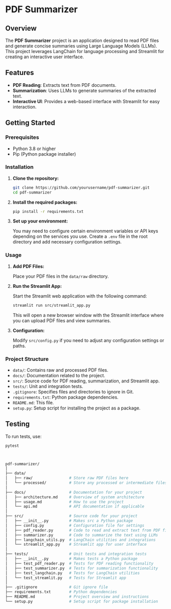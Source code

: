 # PDF Summarizer

## Overview

The **PDF Summarizer** project is an application designed to read PDF files and generate concise summaries using Large Language Models (LLMs). This project leverages LangChain for language processing and Streamlit for creating an interactive user interface.

## Features

- **PDF Reading**: Extracts text from PDF documents.
- **Summarization**: Uses LLMs to generate summaries of the extracted text.
- **Interactive UI**: Provides a web-based interface with Streamlit for easy interaction.

## Getting Started

### Prerequisites

- Python 3.8 or higher
- Pip (Python package installer)

### Installation

1. **Clone the repository:**

    ```bash
    git clone https://github.com/yourusername/pdf-summarizer.git
    cd pdf-summarizer
    ```

2. **Install the required packages:**

    ```bash
    pip install -r requirements.txt
    ```

3. **Set up your environment:**

    You may need to configure certain environment variables or API keys depending on the services you use. Create a `.env` file in the root directory and add necessary configuration settings.

### Usage

1. **Add PDF Files:**

    Place your PDF files in the `data/raw` directory.

2. **Run the Streamlit App:**

    Start the Streamlit web application with the following command:

    ```bash
    streamlit run src/streamlit_app.py
    ```

    This will open a new browser window with the Streamlit interface where you can upload PDF files and view summaries.

3. **Configuration:**

    Modify `src/config.py` if you need to adjust any configuration settings or paths.

### Project Structure

- `data/`: Contains raw and processed PDF files.
- `docs/`: Documentation related to the project.
- `src/`: Source code for PDF reading, summarization, and Streamlit app.
- `tests/`: Unit and integration tests.
- `.gitignore`: Specifies files and directories to ignore in Git.
- `requirements.txt`: Python package dependencies.
- `README.md`: This file.
- `setup.py`: Setup script for installing the project as a package.

## Testing

To run tests, use:

```bash
pytest



pdf-summarizer/
│
├── data/
│   ├── raw/                # Store raw PDF files here
│   └── processed/          # Store any processed or intermediate files
│
├── docs/                   # Documentation for your project
│   ├── architecture.md     # Overview of system architecture
│   ├── usage.md            # How to use the project
│   └── api.md              # API documentation if applicable
│
├── src/                    # Source code for your project
│   ├── __init__.py         # Makes src a Python package
│   ├── config.py           # Configuration file for settings
│   ├── pdf_reader.py       # Code to read and extract text from PDF files
│   ├── summarizer.py       # Code to summarize the text using LLMs
│   ├── langchain_utils.py  # LangChain utilities and integrations
│   └── streamlit_app.py    # Streamlit app for user interface
│
├── tests/                  # Unit tests and integration tests
│   ├── __init__.py         # Makes tests a Python package
│   ├── test_pdf_reader.py  # Tests for PDF reading functionality
│   ├── test_summarizer.py  # Tests for summarization functionality
│   ├── test_langchain.py   # Tests for LangChain utilities
│   └── test_streamlit.py   # Tests for Streamlit app
│
├── .gitignore              # Git ignore file
├── requirements.txt        # Python dependencies
├── README.md               # Project overview and instructions
└── setup.py                # Setup script for package installation
